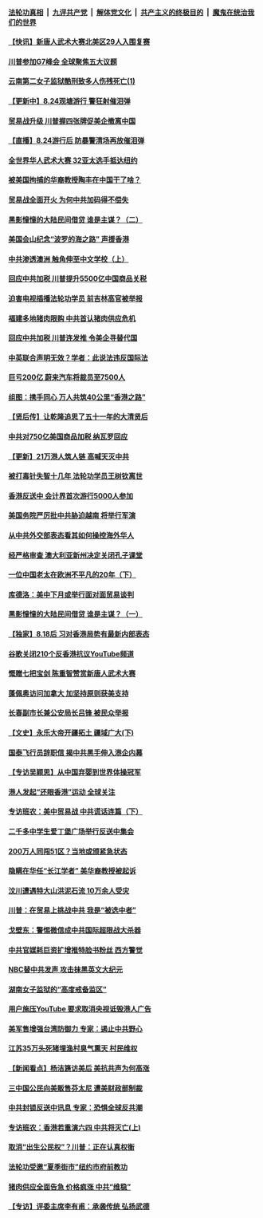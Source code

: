 ####  [法轮功真相](../../../../basic/blob/master/README.md?t=08242126) &nbsp;|&nbsp; [九评共产党](../../../../9ping.md/blob/master/README.md?t=08242126) &nbsp;|&nbsp; [解体党文化](../../../../jtdwh.md/blob/master/README.md?t=08242126)  &nbsp;|&nbsp; [共产主义的终极目的](../../../../gczydzjmd.md/blob/master/README.md?t=08242126) &nbsp;|&nbsp; [魔鬼在统治我们的世界](../../../../mgztzwmdsj.md/blob/master/README.md?t=08242126) 

#### [【快讯】新唐人武术大赛北美区29人入围复赛](../pages/nf4514/n11475235.md?t=08242126) 

#### [川普参加G7峰会 全球聚焦五大议题](../pages/nf4514/n11475054.md?t=08242126) 

#### [云南第二女子监狱酷刑致多人伤残死亡(1)](../pages/nf4514/n11472810.md?t=08242126) 

#### [【更新中】8.24观塘游行 警狂射催泪弹](../pages/nf4514/n11474388.md?t=08242126) 

#### [贸易战升级 川普握四张牌促美企撤离中国](../pages/nf4514/n11474817.md?t=08242126) 

#### [【直播】8.24游行后 防暴警清场再放催泪弹](../pages/nf4514/n11473767.md?t=08242126) 

#### [全世界华人武术大赛 32亚太选手抵达纽约](../pages/nf4514/n11473796.md?t=08242126) 

#### [被美国拘捕的华裔教授陶丰在中国干了啥？](../pages/nf4514/n11474038.md?t=08242126) 

#### [贸易战全面开火 为何中共加码得不偿失](../pages/nf4514/n11473508.md?t=08242126) 

#### [黑影憧憧的大陆民间借贷 谁是主谋？（二）](../pages/nf4514/n11471214.md?t=08242126) 

#### [美国会山纪念“波罗的海之路” 声援香港](../pages/nf4514/n11473946.md?t=08242126) 

#### [中共渗透澳洲 触角伸至中文学校（上）](../pages/nf4514/n11473836.md?t=08242126) 

#### [回应中共加税 川普提升5500亿中国商品关税](../pages/nf4514/n11473879.md?t=08242126) 

#### [迫害电视插播法轮功学员 前吉林高官被举报](../pages/nf4514/n11470655.md?t=08242126) 

#### [福建多地猪肉限购 中共首认猪肉供应危机](../pages/nf4514/n11473650.md?t=08242126) 

#### [回应中共加税 川普连发推 令美企寻替代国](../pages/nf4514/n11473474.md?t=08242126) 

#### [中英联合声明无效？学者：此说法违反国际法](../pages/nf4514/n11473490.md?t=08242126) 

#### [巨亏200亿 蔚来汽车将裁员至7500人](../pages/nf4514/n11473433.md?t=08242126) 

#### [组图：携手同心 万人共筑40公里“香港之路”](../pages/nf4514/n11473289.md?t=08242126) 

#### [【贤后传】让乾隆追思了五十一年的大清贤后](../pages/nf4514/n11381883.md?t=08242126) 

#### [中共对750亿美国商品加税 纳瓦罗回应](../pages/nf4514/n11473322.md?t=08242126) 

#### [【更新】21万港人筑人链 高喊天灭中共](../pages/nf4514/n11472887.md?t=08242126) 

#### [被打毒针失智十几年 法轮功学员王树钦离世](../pages/nf4514/n11472554.md?t=08242126) 

#### [香港反送中 会计界首次游行5000人参加](../pages/nf4514/n11472190.md?t=08242126) 

#### [美国务院严厉批中共胁迫越南 将举行军演](../pages/nf4514/n11472728.md?t=08242126) 

#### [从中共外交部表态看其如何操控海外华人](../pages/nf4514/n11471700.md?t=08242126) 

#### [经严格审查 澳大利亚新州决定关闭孔子课堂](../pages/nf4514/n11471792.md?t=08242126) 

#### [一位中国老太在欧洲不平凡的20年（下）](../pages/nf4514/n11436959.md?t=08242126) 

#### [库德洛：美中下月或举行面对面贸易谈判](../pages/nf4514/n11471638.md?t=08242126) 

#### [黑影憧憧的大陆民间借贷 谁是主谋？（一）](../pages/nf4514/n11471127.md?t=08242126) 

#### [【独家】8.18后 习对香港局势有最新内部表态](../pages/nf4514/n11471684.md?t=08242126) 

#### [谷歌关闭210个反香港抗议YouTube频道](../pages/nf4514/n11471529.md?t=08242126) 

#### [慨赠七把宝剑 陈重智赞赏新唐人武术大赛](../pages/nf4514/n11470438.md?t=08242126) 

#### [蓬佩奥访问加拿大 加坚持原则获美支持](../pages/nf4514/n11471451.md?t=08242126) 

#### [长春副市长兼公安局长吕锋 被民众举报](../pages/nf4514/n11470899.md?t=08242126) 

#### [【文史】永乐大帝开疆拓土 疆域广大(下)](../pages/nf4514/n7966274.md?t=08242126) 

#### [国泰飞行员辞职信 揭中共黑手伸入港企内幕](../pages/nf4514/n11471121.md?t=08242126) 

#### [【专访吴颖思】从中国弃婴到世界体操冠军](../pages/nf4514/n11470614.md?t=08242126) 

#### [港人发起“还眼香港”运动 全球关注](../pages/nf4514/n11470822.md?t=08242126) 

#### [专访班农：美中贸易战 中共谎话连篇（下）](../pages/nf4514/n11468684.md?t=08242126) 

#### [二千多中学生爱丁堡广场举行反送中集会](../pages/nf4514/n11470848.md?t=08242126) 

#### [200万人同闯51区？当地或颁紧急状态](../pages/nf4514/n11470553.md?t=08242126) 

#### [隐瞒在华任“长江学者” 美华裔教授被起诉](../pages/nf4514/n11469257.md?t=08242126) 

#### [汶川遭遇特大山洪泥石流 10万余人受灾](../pages/nf4514/n11469160.md?t=08242126) 

#### [川普：在贸易上挑战中共 我是“被选中者”](../pages/nf4514/n11468807.md?t=08242126) 

#### [戈壁东：警惕微信成中共国际超限战大杀器](../pages/nf4514/n11468937.md?t=08242126) 

#### [中共官媒耗巨资扩增推特脸书粉丝 西方警觉](../pages/nf4514/n11469366.md?t=08242126) 

#### [NBC替中共发声 攻击抹黑英文大纪元](../pages/nf4514/n11469234.md?t=08242126) 

#### [湖南女子监狱的“高度戒备监区”](../pages/nf4514/n11468696.md?t=08242126) 

#### [用户施压YouTube 要求取消央视诋毁港人广告](../pages/nf4514/n11469016.md?t=08242126) 

#### [美军售增强台湾防御力 专家：遏止中共野心](../pages/nf4514/n11467975.md?t=08242126) 

#### [江苏35万头死猪埋渔村臭气熏天 村民维权](../pages/nf4514/n11469005.md?t=08242126) 

#### [【新闻看点】杨洁篪访美后 美抗共声为何高涨](../pages/nf4514/n11468736.md?t=08242126) 

#### [三中国公民向美贩售芬太尼 遭美财政部制裁](../pages/nf4514/n11468719.md?t=08242126) 

#### [中共封锁反送中讯息 专家：恐惧全球反共潮](../pages/nf4514/n11467614.md?t=08242126) 

#### [专访班农：香港若重演六四 中共将灭亡(上)](../pages/nf4514/n11468429.md?t=08242126) 

#### [取消“出生公民权”？川普：正在认真权衡](../pages/nf4514/n11468697.md?t=08242126) 

#### [法轮功受邀“夏季街市”纽约市府前教功](../pages/nf4514/n11467159.md?t=08242126) 

#### [猪肉供应全面告急 价格疯涨 中共“维稳”](../pages/nf4514/n11468536.md?t=08242126) 

#### [【专访】评委主席李有甫：承袭传统 弘扬武德](../pages/nf4514/n11467289.md?t=08242126) 

